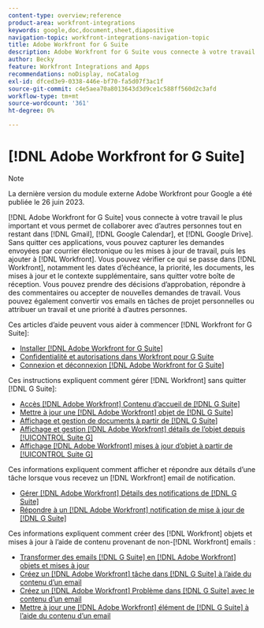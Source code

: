 ```yaml
---
content-type: overview;reference
product-area: workfront-integrations
keywords: google,doc,document,sheet,diapositive
navigation-topic: workfront-integrations-navigation-topic
title: Adobe Workfront for G Suite
description: Adobe Workfront for G Suite vous connecte à votre travail le plus important et vous permet de collaborer avec d’autres personnes tout en restant dans Gmail, Google Calendar et Google Drive. Sans quitter ces applications, vous pouvez capturer les demandes envoyées par courrier électronique ou les mises à jour de travail, puis les ajouter à Workfront. Vous pouvez vérifier ce qui se passe dans Workfront, notamment les dates d’échéance, la priorité, les documents, les mises à jour et le contexte supplémentaire, sans quitter la case. Vous pouvez prendre des décisions d’approbation, répondre à des commentaires ou accepter de nouvelles demandes de travail. Vous pouvez également convertir vos emails en tâches de projet personnelles ou attribuer un travail et une priorité à d’autres personnes.
author: Becky
feature: Workfront Integrations and Apps
recommendations: noDisplay, noCatalog
exl-id: dfced3e9-0338-446e-bf70-fa5d07f3ac1f
source-git-commit: c4e5aea70a8013643d3d9ce1c588ff560d2c3afd
workflow-type: tm+mt
source-wordcount: '361'
ht-degree: 0%

---
```


# [!DNL Adobe Workfront for G Suite]

>[!NOTE]
>
>La dernière version du module externe Adobe Workfront pour Google a été publiée le 26 juin 2023.

[!DNL Adobe Workfront for G Suite] vous connecte à votre travail le plus important et vous permet de collaborer avec d’autres personnes tout en restant dans [!DNL Gmail], [!DNL Google Calendar], et [!DNL Google Drive]. Sans quitter ces applications, vous pouvez capturer les demandes envoyées par courrier électronique ou les mises à jour de travail, puis les ajouter à [!DNL Workfront]. Vous pouvez vérifier ce qui se passe dans [!DNL Workfront], notamment les dates d’échéance, la priorité, les documents, les mises à jour et le contexte supplémentaire, sans quitter votre boîte de réception. Vous pouvez prendre des décisions d’approbation, répondre à des commentaires ou accepter de nouvelles demandes de travail. Vous pouvez également convertir vos emails en tâches de projet personnelles ou attribuer un travail et une priorité à d’autres personnes.

Ces articles d’aide peuvent vous aider à commencer [!DNL Workfront for G Suite]:

* [Installer [!DNL Adobe Workfront for G Suite]](../../workfront-integrations-and-apps/workfront-for-g-suite/install-workfront-for-gsuite.md)
* [Confidentialité et autorisations dans Workfront pour G Suite](../../workfront-integrations-and-apps/workfront-for-g-suite/privacy-and-permissions-in-g-suite.md)
* [Connexion et déconnexion [!DNL Adobe Workfront for G Suite]](../../workfront-integrations-and-apps/workfront-for-g-suite/log-in-and-out-wf-for-gsuite.md)

Ces instructions expliquent comment gérer [!DNL Workfront] sans quitter [!DNL G Suite]:

* [Accès [!DNL Adobe Workfront] Contenu d’accueil de [!DNL G Suite]](../../workfront-integrations-and-apps/workfront-for-g-suite/access-wf-home-content-from-g-suite.md)
* [Mettre à jour une [!DNL Adobe Workfront] objet de [!DNL G Suite]](../../workfront-integrations-and-apps/workfront-for-g-suite/update-a-workfront-object-in-gsuite.md)
* [Affichage et gestion de documents à partir de [!DNL G Suite]](../../workfront-integrations-and-apps/workfront-for-g-suite/view-and-manage-documents-in-gsuite.md)
* [Affichage et gestion [!DNL Adobe Workfront] détails de l’objet depuis [!UICONTROL Suite G]](../../workfront-integrations-and-apps/workfront-for-g-suite/view-manage-work-item-details-in-gsuite.md)
* [Affichage [!DNL Adobe Workfront] mises à jour d’objet à partir de [!UICONTROL Suite G]](../../workfront-integrations-and-apps/workfront-for-g-suite/view-object-updates-in-gsuite.md)

Ces informations expliquent comment afficher et répondre aux détails d’une tâche lorsque vous recevez un [!DNL Workfront] email de notification.

* [Gérer [!DNL Adobe Workfront] Détails des notifications de [!DNL G Suite]](../../workfront-integrations-and-apps/workfront-for-g-suite/manage-wf-email-notification-details-in-gsuite.md)
* [Répondre à un [!DNL Adobe Workfront] notification de mise à jour de [!DNL G Suite]](../../workfront-integrations-and-apps/workfront-for-g-suite/reply-to-wf-update-notification-from-gsuite.md)

Ces informations expliquent comment créer des [!DNL Workfront] objets et mises à jour à l’aide de contenu provenant de non-[!DNL Workfront] emails :

* [Transformer des emails [!DNL G Suite] en [!DNL Adobe Workfront] objets et mises à jour](../../workfront-integrations-and-apps/workfront-for-g-suite/turn-gsuite-emails-into-wf-objects-and-updates.md)
* [Créez un [!DNL Adobe Workfront] tâche dans [!DNL G Suite] à l’aide du contenu d’un email](../../workfront-integrations-and-apps/workfront-for-g-suite/create-wf-task-in-gsuite-using-email-content.md)
* [Créez un [!DNL Adobe Workfront] Problème dans [!DNL G Suite] avec le contenu d’un email](../../workfront-integrations-and-apps/workfront-for-g-suite/create-wf-issue-in-g-suite-using-email-content.md)
* [Mettre à jour une [!DNL Adobe Workfront] élément de [!DNL G Suite] à l’aide du contenu d’un email](../../workfront-integrations-and-apps/workfront-for-g-suite/update-wf-item-using-email-content.md)
